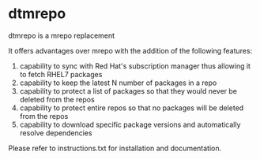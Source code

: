 dtmrepo
=======

dtmrepo is a mrepo replacement

It offers advantages over mrepo with the addition of the following features:

1. capability to sync with Red Hat's subscription manager thus allowing it to fetch RHEL7 packages
2. capability to keep the latest N number of packages in a repo
3. capability to protect a list of packages so that they would never be deleted from the repos
4. capability to protect entire repos so that no packages will be deleted from the repos
5. capability to download specific package versions and automatically resolve dependencies

Please refer to instructions.txt for installation and documentation.
